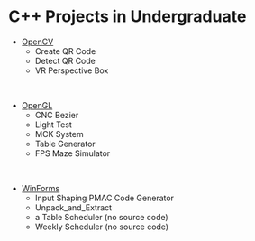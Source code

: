 # C++ Projects in Undergraduate

- [OpenCV](./repos/OpenCV/)
  - Create QR Code
  - Detect QR Code
  - VR Perspective Box
<br>

- [OpenGL](./repos/OpenGL/)
  - CNC Bezier
  - Light Test
  - MCK System
  - Table Generator
  - FPS Maze Simulator
<br>
  
- [WinForms](./repos/WinForms/)
  - Input Shaping PMAC Code Generator
  - Unpack_and_Extract
  - a Table Scheduler (no source code)
  - Weekly Scheduler (no source code)